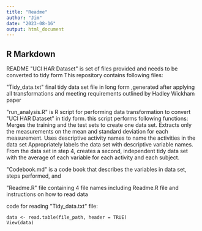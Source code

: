 ```yaml
---
title: "Readme"
author: "Jim"
date: "2023-08-16"
output: html_document
---
```


## R Markdown

README
"UCI HAR Dataset" is set of files provided and needs to be converted to tidy form
This repository contains following files:

"Tidy_data.txt" final tidy data set file in long form ,generated after applying all transformations
and meeting requirements outlined by Hadley Wickham paper 

"run_analysis.R" is R script for performing data transformation to convert "UCI HAR Dataset" in tidy form.
this script performs following functions:
Merges the training and the test sets to create one data set.
Extracts only the measurements on the mean and standard deviation for each measurement. 
Uses descriptive activity names to name the activities in the data set
Appropriately labels the data set with descriptive variable names. 
From the data set in step 4, creates a second, independent tidy data set with the average of each variable for each activity and each subject.

"Codebook.md" is a code book that describes the variables in data set, steps performed, and 

"Readme.R" file containing 4 file names including Readme.R file and instructions on how to read data 


code for reading "Tidy_data.txt" file:

```
data <- read.table(file_path, header = TRUE) 
View(data)
```
